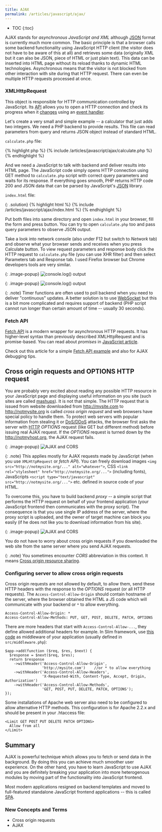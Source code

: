 ```yaml
---
title: AJAX
permalink: /articles/javascript/ajax/
---
```


* TOC
{:toc}

AJAX stands for *asynchronous JavaScript and XML* although [JSON](http://json.org) format is currently much more
common. The basic principle is that a browser calls some backend functionality using JavaScript HTTP client (the visitor
does not have to be aware of this at all) and retrieves some data (originally XML but it can also be JSON, piece of
HTML or just plain text). This data can be inserted into HTML page without its reload thanks to dynamic HTML
technologies. Asynchronous means that the visitor is not blocked from other interaction with site during that HTTP
request. There can even be multiple HTTP requests processed at once.

### XMLHttpRequest
This object is responsible for HTTP communication controlled by JavaScript. Its [API](https://developer.mozilla.org/en-US/docs/Web/API/XMLHttpRequest)
allows you to open a HTTP connection and check its progress when it [changes](https://developer.mozilla.org/en-US/docs/Web/API/XMLHttpRequest/readyState)
using an [event handler](https://developer.mozilla.org/en-US/docs/Web/API/XMLHttpRequest/onreadystatechange).

Let's create a very small and simple example -- a calculator that just adds two integers. We need a PHP backend to
provide results. This file can read parameters from query and returns JSON object instead of standard HTML.

`calculate.php` file:

{% highlight php %}
{% include /articles/javascript/ajax/calculate.php %}
{% endhighlight %}

And we need a JavaScript to talk with backend and deliver results into HTML page. The JavaScript code simply opens
HTTP connection using GET method to `calculate.php` script with correct query parameters and waits for its response.
If everything goes smooth, PHP returns HTTP code 200 and JSON data that can be parsed by JavaScript's
[JSON](https://developer.mozilla.org/en-US/docs/Web/JavaScript/Reference/Global_Objects/JSON) library.

`index.html` file:

{: .solution}
{% highlight html %}
{% include /articles/javascript/ajax/index.html %}
{% endhighlight %}

Put both files into same directory and open `index.html` in your browser, fill the form and press button. You can try
to open `calculate.php` too and pass query parameters to observe JSON output.

Take a look into network console (also under F12 but switch to *Network* tab) and observe what your browser sends
and receives when you press Calculate button. To view request parameters and response body click the HTTP request
to `calculate.php` file (you can use XHR filter) and then select Parameters tab and Response tab. I used Firefox
browser but Chrome developers tools are very similar.

{: .image-popup}
![console.log() output](/articles/javascript/ajax-network-1.png)

{: .image-popup}
![console.log() output](/articles/javascript/ajax-network-2.png)

{: .note}
Timer functions are often used to poll backend when you need to deliver "continuous" updates. A better solution is to
use [WebSocket](https://developer.mozilla.org/en-US/docs/Web/API/WebSocket) but this is a bit more complicated and
requires support of backend (PHP script cannot run longer than certain amount of time -- usually 30 seconds).

### Fetch API
[Fetch API](https://developer.mozilla.org/en-US/docs/Web/API/Fetch_API) is a modern wrapper for asynchronous HTTP
requests. It has higher-level syntax than previously described XMLHttpRequest and is promise-based. You can read about
*promises* in [JavaScript article](/articles/javascript/#promises).

Check out this article for a simple [Fetch API example](/articles/debugging/ajax-rest-api-and-spa/) and also for AJAX
debugging tips.

## Cross origin requests and OPTIONS HTTP request
You are probably very excited about reading any possible HTTP resource in your JavaScript page and displaying useful
information on you site (such sites are called [mashups](https://en.wikipedia.org/wiki/Mashup_(web_application_hybrid))).
It is not that simple. The HTTP request that is issued from website downloaded from http://mysite.com to
http://notmysite.org is called *cross origin request* and web browsers have special policy to handle them.
To protect web servers with popular information from stealing it or [DoS/DDoS](https://en.wikipedia.org/wiki/Denial-of-service_attack)
attacks, the browser first asks the server with [HTTP](/articles/http/) *OPTIONS* request (like GET but different
method) before issuing real AJAX request. If the *OPTIONS* request is turned down by the http://notmyhost.org,
the AJAX request fails.

{: .image-popup}
![AJAX and CORS](/articles/javascript/ajax-cors.png)

{: .note}
This applies mostly for AJAX requests made by JavaScript (when you use `XMLHttpRequest` or *fetch API*). You can freely
download images `<img src="http://notmysite.org/..." alt="whatever">`, CSS `<link rel="stylesheet" href="http://notmysite.org/...">`
(including fonts), JavaScripts `<script type="text/javascript" src="http://notmysite.org/...">` etc. defined in source
code of your HTML.

To overcome this, you have to build backend *proxy* -- a simple script that performs the HTTP request on behalf of your
frontend application (your JavaScript frontend then communicates with the proxy script). The consequence is that you use
single IP address of the server, where the proxy script is uploaded, and the owner of target machine can block you
easily (if he does not like you to download information from his site). 

{: .image-popup}
![AJAX and CORS](/articles/javascript/ajax-proxy.png)

You do not have to worry about cross origin requests if you downloaded the web site from the same server where
you send AJAX requests.

{: .note}
You sometimes encounter *CORS* abbreviation in this context. It means [Cross origin resource sharing](https://en.wikipedia.org/wiki/Cross-origin_resource_sharing).

### Configuring server to allow cross origin requests
Cross origin requests are not allowed by default, to allow them, send these HTTP headers with the response to the
*OPTIONS* request (or all HTTP requests). The `Access-Control-Allow-Origin` should contain hostname of the server,
where the browser obtained the HTML a JS code which will communicate with your backend or `*` to allow everything.

~~~
Access-Control-Allow-Origin: *
Access-Control-Allow-Methods: PUT, GET, POST, DELETE, PATCH, OPTIONS
~~~

There are more headers that start with `Access-Control-Allow-...`, they define allowed additional headers for example.
In Slim framework, use [this code](https://www.slimframework.com/docs/v3/cookbook/enable-cors.html) as middleware
of your application (usually defined in `src/middleware.php`):

~~~ php?start_inline=1
$app->add(function ($req, $res, $next) {
  $response = $next($req, $res);
  return $response
    ->withHeader('Access-Control-Allow-Origin',
                 'http://mysite.com')    //or * to allow everything
    ->withHeader('Access-Control-Allow-Headers',
                 'X-Requested-With, Content-Type, Accept, Origin, Authorization')
    ->withHeader('Access-Control-Allow-Methods',
                 'GET, POST, PUT, DELETE, PATCH, OPTIONS');
});
~~~

Some installations of Apache web server also need to be configured to allow alternative HTTP methods. This configuration
is for Apache 2.2.x and should be present in your .htaccess file:

~~~
<Limit GET POST PUT DELETE PATCH OPTIONS>
  Allow from all
</Limit>
~~~

## Summary
AJAX is powerful technique which allows you to fetch or send data in the background. By doing this you can achieve much
smoother user experience. On the other hand, you have to learn JavaScript to use AJAX and you are definitely breaking
your application into more heterogenous modules by moving part of the functionality into JavaScript frontend.

Most modern applications resigned on backend templates and moved to full-featured standalone JavaScript frontend
applications -- this is called [SPA](/articles/web-applications/#single-page-applications-ria-spa). 

### New Concepts and Terms
- Cross origin requests
- AJAX
